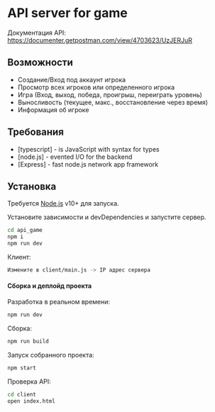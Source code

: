 # API server for game

Документация API: https://documenter.getpostman.com/view/4703623/UzJERJuR

## Возможности

- Создание/Вход под аккаунт игрока
- Просмотр всех игроков или определенного игрока
- Игра (Вход, выход, победа, проигрыш, переиграть уровень)
- Выносливость (текущее, макс., восстановление через время)
- Информация об игроке

## Требования

- [typescript] - is JavaScript with syntax for types
- [node.js] - evented I/O for the backend
- [Express] - fast node.js network app framework

## Установка

Требуется [Node.js](https://nodejs.org/) v10+ для запуска.

Установите зависимости и devDependencies и запустите сервер.

```sh
cd api_game
npm i
npm run dev
```
Клиент:

```sh
Измените в client/main.js -> IP адрес сервера
```
#### Сборка и деплойд проекта
Разработка в реальном времени:
```sh
npm run dev
```
Сборка:
```sh
npm run build
```
Запуск собранного проекта:

```sh
npm start
```

Проверка API:

```sh
cd client
open index.html
```
